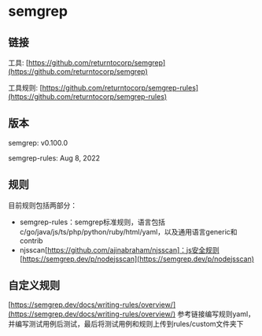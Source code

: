 # semgrep

## 链接
工具: [https://github.com/returntocorp/semgrep](https://github.com/returntocorp/semgrep)

工具规则: [https://github.com/returntocorp/semgrep-rules](https://github.com/returntocorp/semgrep-rules)

## 版本
semgrep: v0.100.0

semgrep-rules: Aug 8, 2022

## 规则
目前规则包括两部分：
- semgrep-rules：semgrep标准规则，语言包括c/go/java/js/ts/php/python/ruby/html/yaml，以及通用语言generic和contrib
- njsscan[https://github.com/ajinabraham/njsscan]：js安全规则 [https://semgrep.dev/p/nodejsscan](https://semgrep.dev/p/nodejsscan)

## 自定义规则
[https://semgrep.dev/docs/writing-rules/overview/](https://semgrep.dev/docs/writing-rules/overview/)
参考链接编写规则yaml，并编写测试用例后测试，最后将测试用例和规则上传到rules/custom文件夹下
